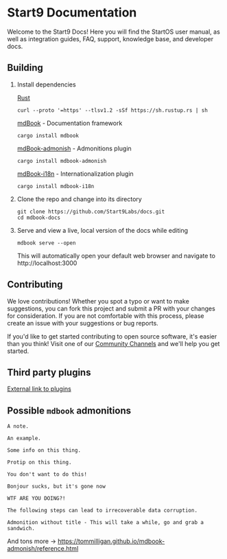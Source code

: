 # Start9 Documentation

Welcome to the Start9 Docs! Here you will find the StartOS user manual, as well as integration guides, FAQ, support, knowledge base, and developer docs.

## Building

1. Install dependencies

   [Rust](https://rustup.rs)

   `curl --proto '=https' --tlsv1.2 -sSf https://sh.rustup.rs | sh`

   [mdBook](https://rust-lang.github.io/mdBook/) - Documentation framework

   `cargo install mdbook`

   [mdBook-admonish](https://github.com/tommilligan/mdbook-admonish) - Admonitions plugin

   `cargo install mdbook-admonish`

   [mdBook-i18n](https://github.com/tommilligan/mdbook-admonish) - Internationalization plugin

   `cargo install mdbook-i18n`

2. Clone the repo and change into its directory

   ```
   git clone https://github.com/Start9Labs/docs.git
   cd mdbook-docs
   ```

3. Serve and view a live, local version of the docs while editing

   `mdbook serve --open`

   This will automatically open your default web browser and navigate to http://localhost:3000

## Contributing

We love contributions! Whether you spot a typo or want to make suggestions, you can fork this project and submit a PR with your changes for consideration. If you are not comfortable with this process, please create an issue with your suggestions or bug reports.

If you'd like to get started contributing to open source software, it's easier than you think! Visit one of our [Community Channels](src/support/contact.md) and we'll help you get started.

## Third party plugins

[External link to plugins](https://github.com/rust-lang/mdBook/wiki/Third-party-plugins)

## Possible `mdbook` admonitions

```admonish
A note.
```

```admonish example
An example.
```

```admonish info
Some info on this thing.
```

```admonish tip
Protip on this thing.
```

```admonish warning
You don't want to do this!
```

```admonish bug
Bonjour sucks, but it's gone now
```

```admonish danger
WTF ARE YOU DOING?!
```

```admonish warning title="Custom, i.e. -> POSSIBLE DATA LOSS"
The following steps can lead to irrecoverable data corruption.
```

```admonish success title=""
Admonition without title - This will take a while, go and grab a sandwich.
```

And tons more -> https://tommilligan.github.io/mdbook-admonish/reference.html
